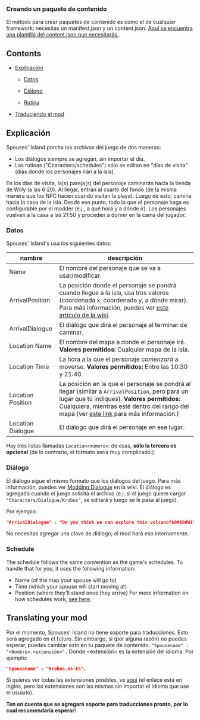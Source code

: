 ### Creando un paquete de contenido
El método para crear paquetes de contenido es como el de cualquier framework: necesitas un manifest.json y un content.json.
[Aquí se encuentra una plantilla del content.json que necesitarás.](https://github.com/misty-spring/SpousesIsland/blob/main/content_template.json).

## Contents

* [Explicación](#explicacion)

  * [Datos](#datos)

  * [Diálogo](#dialogo)

  * [Rutina](#rutina)

* [Traduciendo el mod](#traducciones)

## Explicación
Spouses' Island parcha los archivos del juego de dos maneras:
- Los diálogos siempre se agregan, sin importar el día.
- Las rutinas ("Characters/schedules") sólo se editan en "días de visita" (días donde los personajes irán a la isla).

En los días de visita, la(s) pareja(s) del personaje caminarán hacia la tienda de Willy (a las 6:20). Al llegar, entran al cuarto del fondo (de la misma manera que los NPC hacen cuando visitan la playa). Luego de esto, camina hacia la casa de la isla.
Desde ese punto, todo lo que el personaje haga es configurable por el modder (e.j., a qué hora y a dónde ir). Los personajes vuelven a la casa a las 21:50 y proceden a dormir en la cama del jugador.

### Datos
Spouses' Island's usa los siguientes datos:

nombre | descripción
-----|------------
Name | El nombre del personaje que se va a usar/modificar.
ArrivalPosition | La posición donde el personaje se pondrá cuando llegue a la isla, usa tres valores (coordenada x, coordenada y, a dónde mirar). Para más información, puedes ver [este artículo de la wiki](https://stardewvalleywiki.com/Modding:Schedule_data#Schedule_points).
ArrivalDialogue | El diálogo que dirá el personaje al terminar de caminar.
Location Name | El nombre del mapa a donde el personaje irá. __Valores permitidos:__ Cualquier mapa de la isla.
Location Time | La hora a la que el personaje _comenzará_ a moverse. __Valores permitidos:__ Entre las 10:30 y 21:40.
Location Position | La posición en la que el personaje se pondrá al llegar (similar a `ArrivalPosition`, pero para un lugar que tú indiques). __Valores permitidos:__ Cualquiera, mientras esté dentro del rango del mapa (ver [este link](https://stardewvalleywiki.com/Modding:Maps#Tile_coordinates) para más información.)
Location Dialogue | El diálogo que dirá el personaje en ese lugar.

Hay tres listas llamadas `Location<número>`: de esas, **sólo la tercera es opcional** (de lo contrario, el formato sería muy complicado.)

### Diálogo
El diálogo sigue el mismo formato que los diálogos del juego. Para más información, puedes ver [Modding Dialogue](https://stardewvalleywiki.com/Modding:Dialogue#Format) en la wiki.
El diálogo es agregado cuando el juego solicita el archivo (e.j. si el juego quiere cargar `"Characters/Dialogue/Krobus"`, se editará y luego se le pasa al juego).

Por ejemplo:
```json
"ArrivalDialogue" : "Do you think we can explore this volcano?$0#$b#Willy said we shouldn't get close..$2#$b#But I still brought my sword.$1",
```
No necesitas agregar una clave de diálogo; el mod hará eso internamente.

### Schedule
The schedule follows the same convention as the game's schedules.
To handle that for you, it uses the following information: 
- Name (of the map your spouse will go to)
- Time (which your spouse will start moving at)
- Position (where they'll stand once they arrive)
For more information on how schedules work, [see here](https://stardewvalleywiki.com/Modding:Schedule_data#Schedule_points).

## Translating your mod
Por el momento, Spouses' Island no tiene soporte para traducciones. Esto será agregado en el futuro.
Sin embargo, si (por alguna razón) no puedes esperar, puedes cambiar esto en tu paquete de contenido:
`"Spousename" : "<Nombre>.<extensión>",`
Donde <extensión> es la extensión del idioma.
Por ejemplo:
 ```json
"Spousename" : "Krobus.es-ES",
```
Si quieres ver todas las extensiones posibles, ve [aquí](https://github.com/misty-spring/SpousesIsland/blob/main/languagecodes.md) (el enlace está en inglés, pero las extensiones son las mismas sin importar el idioma que use el usuario).
 
 **Ten en cuenta que se agregará soporte para traducciones pronto, por lo cual recomendaría esperar**!
